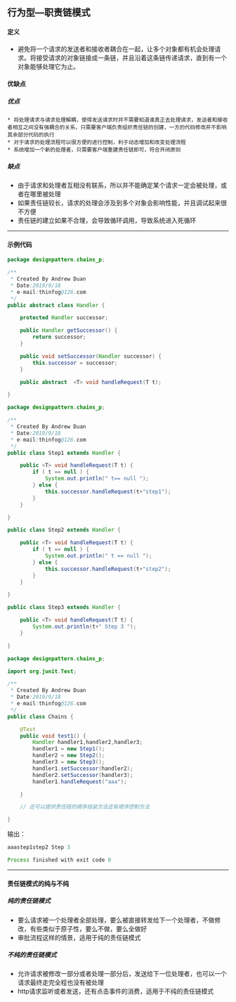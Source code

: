 ## 行为型—职责链模式

#### 定义

* 避免将一个请求的发送者和接收者耦合在一起，让多个对象都有机会处理请求。将接受请求的对象链接成一条链，并且沿着这条链传递请求，直到有一个对象能够处理它为止。



#### 优缺点

##### 优点

	* 将处理请求与请求处理解耦，使得发送请求时并不需要知道谁真正去处理请求，发送者和接收者相互之间没有强耦合的关系，只需要客户端负责组织责任链的创建，一方的代码修改并不影响其余部分代码的执行
	* 对于请求的处理流程可以很方便的进行控制，利于动态增加和改变处理流程
	* 系统增加一个新的处理者，只需要客户端重建责任链即可，符合开闭原则



##### 缺点

* 由于请求和处理者互相没有联系，所以并不能确定某个请求一定会被处理，或者在哪里被处理
* 如果责任链较长，请求的处理会涉及到多个对象会影响性能，并且调试起来很不方便
* 责任链的建立如果不合理，会导致循环调用，导致系统进入死循环



---

#### 示例代码

```java
package designpattern.chains_p;

/**
 * Created By Andrew Duan
 * Date:2019/9/18
 * e-mail:thinfog@126.com
 */
public abstract class Handler {

    protected Handler successor;

    public Handler getSuccessor() {
        return successor;
    }

    public void setSuccessor(Handler successor) {
        this.successor = successor;
    }

    public abstract  <T> void handleRequest(T t);

}

```



```java
package designpattern.chains_p;

/**
 * Created By Andrew Duan
 * Date:2019/9/18
 * e-mail:thinfog@126.com
 */
public class Step1 extends Handler {

    public <T> void handleRequest(T t) {
        if ( t == null ) {
            System.out.println(" t== null ");
        } else {
            this.successor.handleRequest(t+"step1");
        }
    }

}

public class Step2 extends Handler {

    public <T> void handleRequest(T t) {
        if ( t == null ) {
            System.out.println(" t == null ");
        } else {
            this.successor.handleRequest(t+"step2");
        }
    }

}

public class Step3 extends Handler {

    public <T> void handleRequest(T t) {
        System.out.println(t+" Step 3 ");
    }

}

```



```java
package designpattern.chains_p;

import org.junit.Test;

/**
 * Created By Andrew Duan
 * Date:2019/9/18
 * e-mail:thinfog@126.com
 */
public class Chains {

    @Test
    public void test1() {
        Handler handler1,handler2,handler3;
        handler1 = new Step1();
        handler2 = new Step2();
        handler3 = new Step3();
        handler1.setSuccessor(handler2);
        handler2.setSuccessor(handler3);
        handler1.handleRequest("aaa");

    }

    // 还可以提供责任链的顺序组装方法还有顺序控制方法

}

```



输出：

```java
aaastep1step2 Step 3 

Process finished with exit code 0
```



---

#### 责任链模式的纯与不纯



##### 纯的责任链模式

* 要么请求被一个处理者全部处理，要么被直接转发给下一个处理者，不做修改，有些类似于原子性，要么不做，要么全做好
* 审批流程这样的情景，适用于纯的责任链模式



##### 不纯的责任链模式

* 允许请求被修改一部分或者处理一部分后，发送给下一位处理者，也可以一个请求最终走完全程也没有被处理
* http请求监听或者发送，还有点击事件的消费，适用于不纯的责任链模式